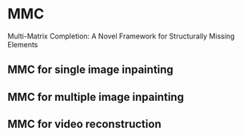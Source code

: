 # MMC
Multi-Matrix Completion: A Novel Framework for Structurally Missing Elements

## MMC for single image inpainting

## MMC for multiple image inpainting

## MMC for video reconstruction

